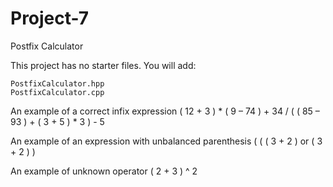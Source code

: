 # Project-7

Postfix Calculator

This project has no starter files. You will add:

    PostfixCalculator.hpp
    PostfixCalculator.cpp

An example of a correct infix expression
( 12 + 3 ) * ( 9 – 74 ) + 34 / ( ( 85 – 93 ) + ( 3 + 5 ) * 3 ) - 5

An example of an expression with unbalanced parenthesis
( ( ( 3 + 2 )
or
( 3 + 2 ) )

An example of unknown operator
( 2 + 3 ) ^ 2
